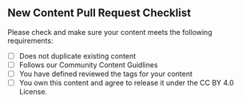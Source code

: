 ## New Content Pull Request Checklist

Please check and make sure your content meets the following requirements:
- [ ] Does not duplicate existing content
- [ ] Follows our Community Content Guidlines
- [ ] You have defined reviewed the tags for your content
- [ ] You own this content and agree to release it under the CC BY 4.0 License.
